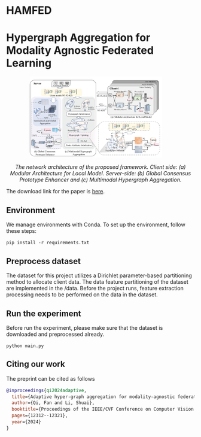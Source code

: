 # HAMFED
# Hypergraph Aggregation for Modality Agnostic Federated Learning

<div align="center">
  <img src="./Fig/framework.png" alt="图片名称1" style="width: 70%; display: inline-block; margin-right: 5%;" />
</div>
<p align="center"><em>The network architecture of the proposed framework. Client side: (a) Modular Architecture for Local Model. Server-side: (b) Global Consensus Prototype Enhancer and (c) Multimodal Hypergraph Aggregation.</em></p>

The download link for the paper is [here]().



## Environment
 We manage environments with Conda. To set up the environment, follow these steps:
```
pip install -r requirements.txt
```


## Preprocess dataset

The dataset for this project utilizes a Dirichlet parameter-based partitioning method to allocate client data. The data feature partitioning of the dataset are implemented in the /data. Before the project runs, feature extraction processing needs to be performed on the data in the dataset.

## Run the experiment
Before run the experiment, please make sure that the dataset is downloaded and preprocessed already.

```
python main.py
```


## Citing our work

The preprint can be cited as follows

```bibtex
@inproceedings{qi2024adaptive,
  title={Adaptive hyper-graph aggregation for modality-agnostic federated learning},
  author={Qi, Fan and Li, Shuai},
  booktitle={Proceedings of the IEEE/CVF Conference on Computer Vision and Pattern Recognition},
  pages={12312--12321},
  year={2024}
}
```
